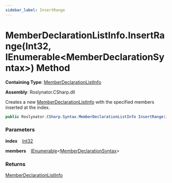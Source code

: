 ```yaml
---
sidebar_label: InsertRange
---
```


# MemberDeclarationListInfo\.InsertRange\(Int32, IEnumerable&lt;MemberDeclarationSyntax&gt;\) Method

**Containing Type**: [MemberDeclarationListInfo](../index.md)

**Assembly**: Roslynator\.CSharp\.dll

  
Creates a new [MemberDeclarationListInfo](../index.md) with the specified members inserted at the index\.

```csharp
public Roslynator.CSharp.Syntax.MemberDeclarationListInfo InsertRange(int index, System.Collections.Generic.IEnumerable<Microsoft.CodeAnalysis.CSharp.Syntax.MemberDeclarationSyntax> members)
```

### Parameters

**index** &ensp; [Int32](https://docs.microsoft.com/en-us/dotnet/api/system.int32)

**members** &ensp; [IEnumerable](https://docs.microsoft.com/en-us/dotnet/api/system.collections.generic.ienumerable-1)&lt;[MemberDeclarationSyntax](https://docs.microsoft.com/en-us/dotnet/api/microsoft.codeanalysis.csharp.syntax.memberdeclarationsyntax)&gt;

### Returns

[MemberDeclarationListInfo](../index.md)

